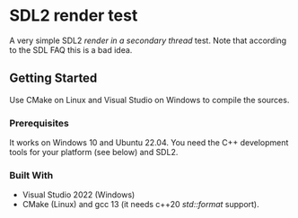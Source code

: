 # SDL2 render test
<p>A very simple SDL2 <i>render in a secondary thread</i> test. Note that according to the SDL FAQ this is a bad idea.</p>

## Getting Started
<p>Use CMake on Linux and Visual Studio on Windows to compile the sources.</p>

### Prerequisites
<p>It works on Windows 10 and Ubuntu 22.04. You need the C++ development tools for your platform (see below) and SDL2.</p>

### Built With
* Visual Studio 2022 (Windows)
* CMake (Linux) and gcc 13 (it needs c++20 <i>std::format</i> support).

